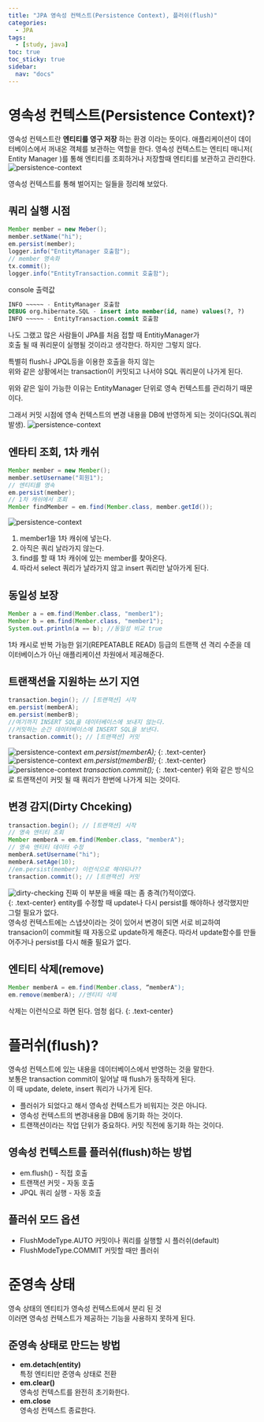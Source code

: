 ```yaml
---
title: "JPA 영속성 컨텍스트(Persistence Context), 플러쉬(flush)"
categories:
  - JPA
tags:
  - [study, java]
toc: true
toc_sticky: true
sidebar: 
  nav: "docs"
---
```


# 영속성 컨텍스트(Persistence Context)?
영속성 컨텍스트란 **엔티티를 영구 저장** 하는 환경 이라는 뜻이다.
애플리케이션이 데이터베이스에서 꺼내온 객체를 보관하는 역할을 한다. 영속성 컨텍스트는 엔티티 매니저( Entity Manager )를 통해 엔티티를 조회하거나 저장할때 엔티티를 보관하고 관리한다.
![persistence-context](/assets/images/persistence-context-working.png)

영속성 컨텍스트를 통해 벌어지는 일들을 정리해 보았다.

## 쿼리 실행 시점
```java
Member member = new Meber();
member.setName("hi");
em.persist(member); 
logger.info("EntityManager 호출함");
// member 영속화
tx.commit(); 
logger.info("EntityTransaction.commit 호출함");
```
console 출력값
```sql
INFO ~~~~~ - EntityManager 호출함
DEBUG org.hibernate.SQL - insert into member(id, name) values(?, ?)
INFO ~~~~~ - EntityTransaction.commit 호출함
```
나도 그랬고 많은 사람들이 JPA를 처음 접할 때 EntitiyManager가    
호출 될 때 쿼리문이 실행될 것이라고 생각한다. 하지만 그렇지 않다.   
   
특별히 flush나 JPQL등을 이용한 호출을 하지 않는    
위와 같은 상황에서는 transaction이 커밋되고 나서야 
SQL 쿼리문이 나가게 된다.    
    
위와 같은 일이 가능한 이유는 EntityManager 단위로 영속 컨텍스트를 관리하기 때문이다.   

그래서 커밋 시점에 영속 컨텍스트의 변경 내용을 DB에 반영하게 되는 것이다(SQL쿼리 발생).
![persistence-context](/assets/images/persistence-context.png)

## 엔타티 조회, 1차 캐쉬
```java
Member member = new Member(); 
member.setUsername("회원1");
// 엔티티를 영속 
em.persist(member);
// 1차 캐쉬에서 조회
Member findMember = em.find(Member.class, member.getId());
```
![persistence-context](/assets/images/persistence-context-cache.png)

1. member1을 1차 캐쉬에 넣는다. 
2. 아직은 쿼리 날라가지 않는다.
3. find를 할 때 1차 캐쉬에 있는 member를 찾아온다.
4. 따라서 select 쿼리가 날라가지 않고 insert 쿼리만 날아가게 된다.

## 동일성 보장
```java
Member a = em.find(Member.class, "member1"); 
Member b = em.find(Member.class, "member1");
System.out.println(a == b); //동일성 비교 true
```
1차 캐시로 반복 가능한 읽기(REPEATABLE READ) 등급의 트랜잭
션 격리 수준을 데이터베이스가 아닌 애플리케이션 차원에서 제공해준다.

## 트랜잭션을 지원하는 쓰기 지연
```java
transaction.begin(); // [트랜잭션] 시작
em.persist(memberA);
em.persist(memberB);
//여기까지 INSERT SQL을 데이터베이스에 보내지 않는다.
//커밋하는 순간 데이터베이스에 INSERT SQL을 보낸다.
transaction.commit(); // [트랜잭션] 커밋
```
![persistence-context](/assets/images/persistence-context-delay1.png)
*em.persist(memberA);*
{: .text-center}
![persistence-context](/assets/images/persistence-context-delay2.png)
*em.persist(memberB);*
{: .text-center}
![persistence-context](/assets/images/persistence-context-delay3.png)
*transaction.commit();*
{: .text-center}
위와 같은 방식으로 트랜잭션이 커밋 될 때 쿼리가 한번에 나가게 되는 것이다.

## 변경 감지(Dirty Chceking)
```java
transaction.begin(); // [트랜잭션] 시작
// 영속 엔티티 조회
Member memberA = em.find(Member.class, "memberA");
// 영속 엔티티 데이터 수정
memberA.setUsername("hi");
memberA.setAge(10);
//em.persist(member) 이런식으로 해야되나??
transaction.commit(); // [트랜잭션] 커밋
```
![dirty-checking](/assets/images/persistence-context-dirtychecking.png)
진짜 이 부분을 배울 때는 좀 충격(?)적이였다.  
{: .text-center}
entity를 수정할 때 update나 다시 persist를 해야하나 생각했지만 그럴 필요가 없다.   
영속성 컨텍스트에는 스냅샷이라는 것이 있어서 변경이 되면 서로 비교하여      
transacion이 commit될 때 자동으로 update하게 해준다.
따라서 update함수를 만들어주거나 persist를 다시 해줄 필요가 없다.

## 엔티티 삭제(remove)

```java
Member memberA = em.find(Member.class, “memberA");
em.remove(memberA); //엔티티 삭제
```

삭제는 이런식으로 하면 된다. 엄청 쉽다.
{: .text-center}
# 플러쉬(flush)?
영속성 컨텍스트에 있는 내용을 데이터베이스에서 반영하는 것을 말한다.   
보통은 transaction commit이 일어날 때 flush가 동작하게 된다.   
이 때 update, delete, insert 쿼리가 나가게 된다.    
- 플러쉬가 되었다고 해서 영속성 컨텍스트가 비워지는 것은 아니다.   
- 영속성 컨텍스트의 변경내용을 DB에 동기화 하는 것이다.
- 트랜잭션이라는 작업 단위가 중요하다. 커밋 직전에 동기화 하는 것이다.

## 영속성 컨텍스트를 플러쉬(flush)하는 방법
- em.flush() - 직접 호출
- 트랜잭션 커밋 - 자동 호출
- JPQL 쿼리 실행 - 자동 호출

## 플러쉬 모드 옵션
- FlushModeType.AUTO 커밋이나 쿼리를 실행할 시 플러쉬(default)
- FlushModeType.COMMIT 커밋할 때만 플러쉬

# 준영속 상태
영속 상태의 엔티티가 영속성 컨텍스트에서 분리 된 것   
이러면 영속성 컨텍스트가 제공하는 기능을 사용하지 못하게 된다.
## 준영속 상태로 만드는 방법
- __em.detach(entity)__   
특정 엔티티만 준영속 상태로 전환
- __em.clear()__   
영속성 컨텍스트를 완전히 초기화한다.
- __em.close__   
영속성 컨텍스트 종료한다.
